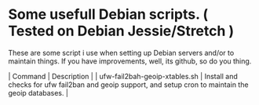 # Some usefull Debian scripts. ( Tested on Debian Jessie/Stretch )

These are some script i use when setting up Debian servers and/or to maintain things.
If you have improvements, well, its github, so do you thing.

| Command | Description |
| ufw-fail2bah-geoip-xtables.sh  | Install and checks for ufw fail2ban and geoip support, and setup cron to maintain the geoip databases. |
